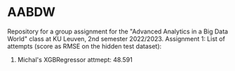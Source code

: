 # AABDW
Repository for a group assignment for the "Advanced Analytics in a Big Data World" class at KU Leuven, 2nd semester 2022/2023.
Assignment 1:
List of attempts (score as RMSE on the hidden test dataset):
1) Michal's XGBRegressor attmept: 48.591
